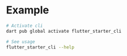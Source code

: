 # Example

```sh
# Activate cli
dart pub global activate flutter_starter_cli

# See usage
flutter_starter_cli --help
```
